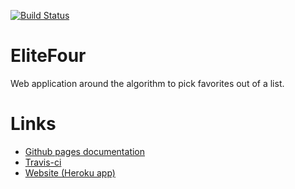 [![Build Status](https://travis-ci.org/GreenT13/EliteFour.svg?branch=master)](https://travis-ci.org/GreenT13/EliteFour)

# EliteFour
Web application around the algorithm to pick favorites out of a list.

# Links
* [Github pages documentation](https://greent13.github.io/EliteFour/#/)
* [Travis-ci](https://travis-ci.org/GreenT13/EliteFour)
* [Website (Heroku app)](https://elite-four.herokuapp.com/)